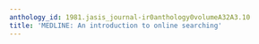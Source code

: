 ```yaml
---
anthology_id: 1981.jasis_journal-ir0anthology0volumeA32A3.10
title: 'MEDLINE: An introduction to online searching'
---
```

